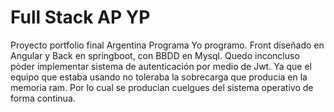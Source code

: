 # Full Stack AP YP
 Proyecto portfolio final Argentina Programa Yo programo. Front diseñado en Angular y Back en springboot, con BBDD en Mysql. Quedo inconcluso pòder implementar sistema de autenticación por medio de Jwt. Ya que el equipo que estaba usando no toleraba la sobrecarga que producia en la memoria ram. Por lo cual se producian cuelgues del sistema operativo de forma continua. 
